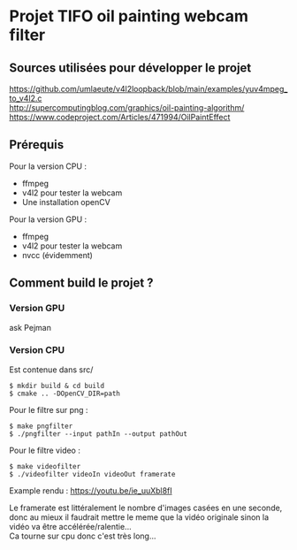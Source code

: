 # Projet TIFO oil painting webcam filter

## Sources utilisées pour développer le projet

https://github.com/umlaeute/v4l2loopback/blob/main/examples/yuv4mpeg_to_v4l2.c  
http://supercomputingblog.com/graphics/oil-painting-algorithm/  
https://www.codeproject.com/Articles/471994/OilPaintEffect

## Prérequis

Pour la version CPU :
* ffmpeg
* v4l2 pour tester la webcam
* Une installation openCV

Pour la version GPU :
* ffmpeg
* v4l2 pour tester la webcam
* nvcc (évidemment)


## Comment build le projet ?

### Version GPU

ask Pejman

### Version CPU

Est contenue dans src/

    $ mkdir build & cd build
    $ cmake .. -DOpenCV_DIR=path

Pour le filtre sur png :

    $ make pngfilter
    $ ./pngfilter --input pathIn --output pathOut

Pour le filtre video :

    $ make videofilter
    $ ./videofilter videoIn videoOut framerate

Example rendu : https://youtu.be/ie_uuXbl8fI

Le framerate est littéralement le nombre d'images casées en une seconde, donc au mieux il faudrait mettre le meme que 
la vidéo originale sinon la vidéo va être accélérée/ralentie...  
Ca tourne sur cpu donc c'est très long...